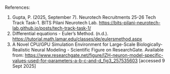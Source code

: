 References:

1. Gupta, P. (2025, September 7). Neurotech Recruitments 25-26 Tech Track Task-1. BITS Pilani Neurotech Lab. https://bits-pilani-neurotech-lab.github.io/posts/tech-track-task-1/
2. Differential equations - Euler’s Method. (n.d.). https://tutorial.math.lamar.edu/classes/de/eulersmethod.aspx
3. A Novel CPU/GPU Simulation Environment for Large-Scale Biologically-Realistic Neural Modeling - Scientific Figure on ResearchGate. Available from: https://www.researchgate.net/figure/IZH-neuron-model-specific-values-used-for-parameters-a-b-c-and-d_fig3_257535603 [accessed 9 Sept 2025]
